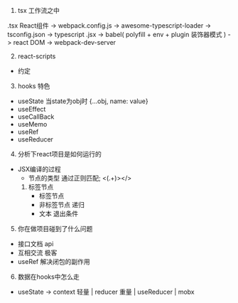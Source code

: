 1. tsx 工作流之中

.tsx React组件 -> webpack.config.js -> awesome-typescript-loader -> tsconfig.json -> typescript .jsx -> babel( polyfill + env + plugin 装饰器模式 ) -> react DOM -> webpack-dev-server

2. react-scripts
- 约定

3. hooks 特色
- useState
    当state为obj时 {...obj, name: value}
- useEffect
- useCallBack
- useMemo
- useRef
- useReducer

4. 分析下react项目是如何运行的
- JSX编译的过程
    - 节点的类型
        通过正则匹配; <(.+)></>
    1. 标签节点
        - 标签节点
        - 非标签节点 递归
        - 文本   退出条件

5. 你在做项目碰到了什么问题
- 接口文档  api
- 互相交流  极客
- useRef 解决闭包的副作用

6. 数据在hooks中怎么走
- useState -> context 轻量 | reducer 重量 | useReducer | mobx
